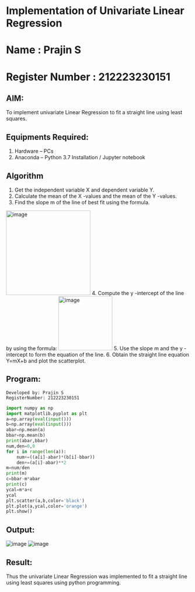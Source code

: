 # Implementation of Univariate Linear Regression
# Name : Prajin S
# Register Number : 212223230151
## AIM:
To implement univariate Linear Regression to fit a straight line using least squares.

## Equipments Required:
1. Hardware – PCs
2. Anaconda – Python 3.7 Installation / Jupyter notebook

## Algorithm
1. Get the independent variable X and dependent variable Y.
2. Calculate the mean of the X -values and the mean of the Y -values.
3. Find the slope m of the line of best fit using the formula. 
<img width="231" alt="image" src="https://user-images.githubusercontent.com/93026020/192078527-b3b5ee3e-992f-46c4-865b-3b7ce4ac54ad.png">
4. Compute the y -intercept of the line by using the formula:
<img width="148" alt="image" src="https://user-images.githubusercontent.com/93026020/192078545-79d70b90-7e9d-4b85-9f8b-9d7548a4c5a4.png">
5. Use the slope m and the y -intercept to form the equation of the line.
6. Obtain the straight line equation Y=mX+b and plot the scatterplot.

## Program:

```Program to implement univariate Linear Regression to fit a straight line using least squares.
Developed by: Prajin S
RegisterNumber: 212223230151
```
``` Python
import numpy as np
import matplotlib.pyplot as plt
a=np.array(eval(input()))
b=np.array(eval(input()))
abar=np.mean(a)
bbar=np.mean(b)
print(abar,bbar)
num,den=0,0
for i in range(len(a)):
    num+=((a[i]-abar)*(b[i]-bbar))
    den+=(a[i]-abar)**2
m=num/den
print(m)
c=bbar-m*abar
print(c)
ycal=m*a+c
ycal
plt.scatter(a,b,color='black')
plt.plot(a,ycal,color='orange')
plt.show()
```

## Output:
![image](https://github.com/user-attachments/assets/7971d040-6612-4d59-ba2b-7296650d5a08)
![image](https://github.com/user-attachments/assets/9d65f6e6-08bc-4d53-b71d-ec1af2383cf4)



## Result:
Thus the univariate Linear Regression was implemented to fit a straight line using least squares using python programming.

